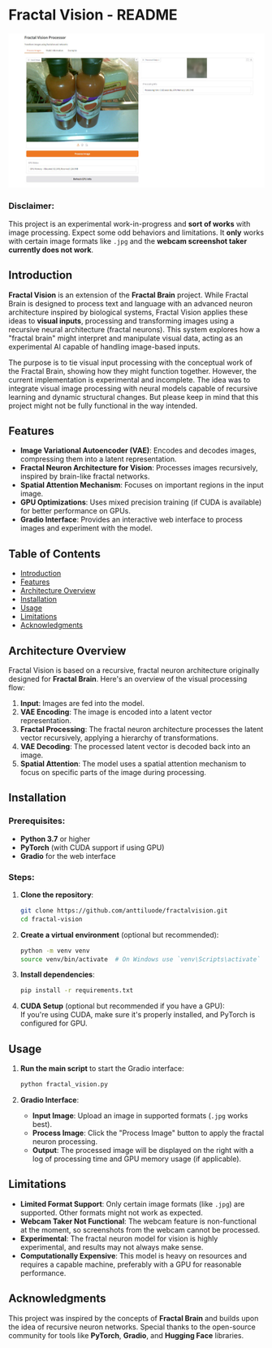 # Fractal Vision - README

![Fractal Vision Screenshot](images/screenshot.jpg)

### **Disclaimer**:  
This project is an experimental work-in-progress and **sort of works** with image processing. Expect some odd behaviors and limitations. It **only** works with certain image formats like `.jpg` and the **webcam screenshot taker currently does not work**.

## Introduction  
**Fractal Vision** is an extension of the **Fractal Brain** project. While Fractal Brain is designed to process text and language with an advanced neuron architecture inspired by biological systems, Fractal Vision applies these ideas to **visual inputs**, processing and transforming images using a recursive neural architecture (fractal neurons). This system explores how a "fractal brain" might interpret and manipulate visual data, acting as an experimental AI capable of handling image-based inputs.

The purpose is to tie visual input processing with the conceptual work of the Fractal Brain, showing how they might function together. However, the current implementation is experimental and incomplete. The idea was to integrate visual image processing with neural models capable of recursive learning and dynamic structural changes. But please keep in mind that this project might not be fully functional in the way intended.

## Features  
- **Image Variational Autoencoder (VAE)**: Encodes and decodes images, compressing them into a latent representation.
- **Fractal Neuron Architecture for Vision**: Processes images recursively, inspired by brain-like fractal networks.
- **Spatial Attention Mechanism**: Focuses on important regions in the input image.
- **GPU Optimizations**: Uses mixed precision training (if CUDA is available) for better performance on GPUs.
- **Gradio Interface**: Provides an interactive web interface to process images and experiment with the model.

## Table of Contents  
- [Introduction](#introduction)  
- [Features](#features)  
- [Architecture Overview](#architecture-overview)  
- [Installation](#installation)  
- [Usage](#usage)  
- [Limitations](#limitations)  
- [Acknowledgments](#acknowledgments)

## Architecture Overview  
Fractal Vision is based on a recursive, fractal neuron architecture originally designed for **Fractal Brain**. Here's an overview of the visual processing flow:
1. **Input**: Images are fed into the model.
2. **VAE Encoding**: The image is encoded into a latent vector representation.
3. **Fractal Processing**: The fractal neuron architecture processes the latent vector recursively, applying a hierarchy of transformations.
4. **VAE Decoding**: The processed latent vector is decoded back into an image.
5. **Spatial Attention**: The model uses a spatial attention mechanism to focus on specific parts of the image during processing.

## Installation  
### Prerequisites:  
- **Python 3.7** or higher  
- **PyTorch** (with CUDA support if using GPU)  
- **Gradio** for the web interface  

### Steps:  
1. **Clone the repository**:  
    ```bash
    git clone https://github.com/anttiluode/fractalvision.git
    cd fractal-vision
    ```

2. **Create a virtual environment** (optional but recommended):  
    ```bash
    python -m venv venv
    source venv/bin/activate  # On Windows use `venv\Scripts\activate`
    ```

3. **Install dependencies**:  
    ```bash
    pip install -r requirements.txt
    ```

4. **CUDA Setup** (optional but recommended if you have a GPU):  
    If you're using CUDA, make sure it's properly installed, and PyTorch is configured for GPU.  

## Usage  
1. **Run the main script** to start the Gradio interface:  
    ```bash
    python fractal_vision.py
    ```

2. **Gradio Interface**:  
    - **Input Image**: Upload an image in supported formats (`.jpg` works best).  
    - **Process Image**: Click the "Process Image" button to apply the fractal neuron processing.  
    - **Output**: The processed image will be displayed on the right with a log of processing time and GPU memory usage (if applicable).

## Limitations  
- **Limited Format Support**: Only certain image formats (like `.jpg`) are supported. Other formats might not work as expected.
- **Webcam Taker Not Functional**: The webcam feature is non-functional at the moment, so screenshots from the webcam cannot be processed.
- **Experimental**: The fractal neuron model for vision is highly experimental, and results may not always make sense.
- **Computationally Expensive**: This model is heavy on resources and requires a capable machine, preferably with a GPU for reasonable performance.

## Acknowledgments  
This project was inspired by the concepts of **Fractal Brain** and builds upon the idea of recursive neuron networks. Special thanks to the open-source community for tools like **PyTorch**, **Gradio**, and **Hugging Face** libraries.
